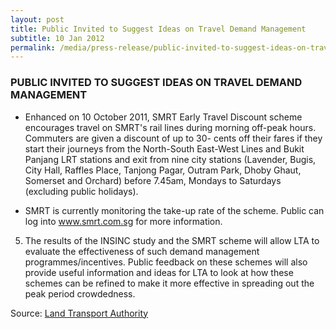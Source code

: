 ```yaml
---
layout: post
title: Public Invited to Suggest Ideas on Travel Demand Management
subtitle: 10 Jan 2012
permalink: /media/press-release/public-invited-to-suggest-ideas-on-travel-demand-management
---
```


### PUBLIC INVITED TO SUGGEST IDEAS ON TRAVEL DEMAND MANAGEMENT

* Enhanced on 10 October 2011, SMRT Early Travel Discount scheme encourages travel on
SMRT's rail lines during morning off-peak hours. Commuters are given a discount of up to 30-
cents off their fares if they start their journeys from the North-South East-West Lines and
Bukit Panjang LRT stations and exit from nine city stations (Lavender, Bugis, City Hall, Raffles
Place, Tanjong Pagar, Outram Park, Dhoby Ghaut, Somerset and Orchard) before 7.45am, 
Mondays to Saturdays (excluding public holidays).

* SMRT is currently monitoring the take-up rate of the scheme. Public can log into
[<a href="http://www.smrt.com.sg/" target="_blank">www.smrt.com.sg</a>](http://www.smrt.com.sg/) for more information.

5. The results of the INSINC study and the SMRT scheme will allow LTA to evaluate the effectiveness of such demand management programmes/incentives. Public feedback on these schemes will also provide useful information and ideas for LTA to look at how these schemes can be refined to make it more effective in spreading out the peak period crowdedness.


Source: [<a href="https://www.lta.gov.sg/content/ltagov/en/newsroom.html?c=2&id=o54eeord582k9i4c01k2gl71i393xu2xk3hl57gdccmx2moiez" target="_blank">Land Transport Authority</a>](https://www.lta.gov.sg/content/ltagov/en/newsroom.html?c=2&id=o54eeord582k9i4c01k2gl71i393xu2xk3hl57gdccmx2moiez)